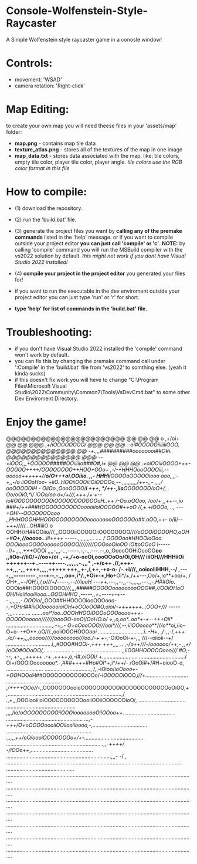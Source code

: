 # Console-Wolfenstein-Style-Raycaster
A Simple Wolfenstein style raycaster game in a conosle window!

# Controls:
- movement: 'WSAD'
- camera rotation: 'Right-click'

# Map Editing:
to create your own map you will need theese files in your 'assets/map' folder:
- **map.png** - contains map tile data
- **texture_atlas.png** - stores all of the textures of the map in one image
- **map_data.txt** - stores data associated with the map. like: tile colors, empty tile color, player tile color, player angle. _tile colors use the RGB color format in this file_

# How to compile:
- (1) download the repository.
- (2) run the 'build.bat' file.
- (3) generate the project files you want by **calling any of the premake commands** listed in the 'help' message.
    or if you want to compile outside your project editor **you can just call 'compile' or 'c'**.
    **NOTE:** by calling 'compile' command you will run the MSBuild compiler with the vs2022 solution by default. _this might not work if you dont have Visual Studio 2022 installed!_
- (4) **compile your project in the project editor** you generated your files for!

- if you want to run the executable in the dev enviroment outside your project editor you can just type 'run' or 'r' for short.
- **type 'help' for list of commands in the 'build.bat' file.**

# Troubleshooting:
- if you don't have Visual Studio 2022 installed the 'compile' command won't work by default.
- you can fix this by changing the premake command call under ':Compile' in the 'build.bat' file from 'vs2022' to somthing else. (yeah it kinda sucks)
- if this doesn't fix work you will heve to change "C:\Program Files\Microsoft Visual Studio\2022\Community\Common7\Tools\VsDevCmd.bat" to some other Dev Enviroment Directory.

# Enjoy the game!
@@@@@@@@@@@@@@@@@@@@@@@@
 @@          @@      @@
            o                                                               ,+/oi+
 @@          @@      @@@                                              ,+/*iOOOOOOOO/
@@@          @@      @@                                         .-*oi#OOOOOiiiiiiiOOO*,
 @@@@@@@@@@@@@@      @@                                    -+.,,,##########oooooooi##O#i.
@@@@@@@@@@@@@@@      @@@                             --+*iOOO,,,+OOOOO#####OOiiiiio###O#,i+
 @@          @@      @@                        .+*oiOOiiiOOOO+++-OOOOO++++/OOOOOOOO++HOO+OOo+
                                         ,-/*-+*HHHOooOOOOiii,-- ooooo++++++//**o/O+++oi,OOiiio.
                                   ,,-  HHHii**OOOOoOOOOOiooo    **ooo,,,,-       +,,-/o iiOOoHoo-
                               +*iiO**..HOOiiOOOiiiOiOOOOo,--    ,,,,,,,,,,/++-,,- ,,,,/ ooOOOOOiH -
                               OiiOo**.,OooOOOO/***i  +++,      */++-,iio**OOOOOOO/oO+/, . Oo/oOiO,*i/
                               iOOo/oo  o+/+///,+++   */+ +--io*#OOOOOOOOOOiOOOOOOOOOOOoH..++ /-Oo.oOOoo,
                               /oo/+  ,,+**+--,io**   ###+/++###HOOOOOOOOOOooooiioiOOOOO#++oO //,+.+*iOOOo,                  ..,
                               ---+OHi--*OOOOOOOooo ,,HHH*OOOHHHOOOOOOOOOOOooooooooOOOOOO*o##.oO*O,++- o/ii/--+++/////...OH#iiiO
                               o  OOHH//H##OOiio///,,,OOOOiiOOOOOiiOOOOOOOO///***/oOOOiOOOOHO,*oOH+#**O+,//*ooooo*****...iii++++
-----.,,,,,,,,... ....         /  OOOOoo#HHOOioOoo*.  OOOioooOOOOoooooOOOOO////////OOOooOioOO *iO#oOO*oO* i------//+,,,,,+++OOOi
,,,,-,,,-..,-----.-,-.,,---.--,o,,OoooOOHiOooOO**oo ,,iiOo-//iiO/+//oo+/*oi  .,-+,/*+o-o*o*Oi,oooOOoOo/Oi,OH///  iiiOH///HHHiiOi
++++++--+..----++----.,,,,,,,-.,,,* ,-+/o++ .//,+++-++,,,-,,,++++,,,,,+++++        +++,,+-,/,++,-+o-o- /-.+i///,,ooiooiiiHHH,--/
,----,,,---------.,---+--,-,,,.oo+,i*/.,+Oi+-+,Ho**+Oi*/+,/++---,Oo/+,io**+oo/+,./ *O*H+,,+-/O*H,i,/,*o///*+**/**-----,--///iooH
---++.---,,--,,--.,,,.,,---.,-,H##Oi*o. OOOio##HOOOOiOOOO/*//,,,,#####OOOOOooooooooOOO##,//OOiOHoO *OH/Hoi#*ooiiiooo**...OOOHHHO
,-----,,+..----+-+---.,,,,,,,-.OOOio*/,,OOO##HHOOOOiooOOO*ooo--,+OHH##iiiOO***oooooioiOH+*oOOoOO#O,*oioi/***-+++++++**...OOO+///
------,,,........ ...   .......ooi*/oo..OOOHHOOiOOOo**OOOoooo+++-OOOOOooooo/////*//oooOO-ooOi/OoHO.o*/ +,,o,oo*..oo*+-+--+++Oii*
...............................,.-+,.-  O+*oOoo*OOO///ooi*///,--,iiiOO**oooo***//*/o**oi,*/io-O+o-  -+O**.oO///.,ooiiOOOHOOO*ooi
...............................i..-H*+, ,/-,,-/,++*+ ./*o/-++,,,,ooooo/////oooooooo///oo./-*+ +-,*-OiOoOi-+-,,,  ///--oiioii--+/
...............................i,,#OOO#H*OOi*-,*+++   +++,,,, .. ,-/*o++///-/oooooo/++,- ,,+/ /oOO#OOoOO/,.................. ..
...............................*,,iiOOHHOOOOOooo///   #O*,---,  +-,,,,+++++   .-+ ,++++,o,-i#,*oiOO*i/ +........................
.............................../  Oi+/OOOiOooooooo*.-,###++++#Ho#Oi*+,i*/++/-      /OoOi#+/#H+oiooO-o, .........................
...............................,  /,,-iOioo/*ioOooo+-+OOH*OOoH##OOOOOOOOOOiOOOo/-i*OOOOOi*OOO,*i//+.............................
...................................... ,/++++OOo//*-,,OOOOOOOooioOOOOOOOOOOiOOOOOOOOOOOOoOiOO,+ ,...............................
.............................................,/ .,+,,,OOOiooiiioiOOOOOOOOOOooiiOOiiOOOOOOioO/,  ................................
...............................................    ,,,,/io/*oOOOOOOOOOiiOOOioooooooOiiOOoo++. ..................................
.................................................... ...,-+++/*O+oOOOOoooiiOOiiooiiooo*o,-,.....................................
.......................................................... .,.,,,++/oO/*oooiOOOOOOOo+/+-........................................
..................................................................,,-++++/* -/iOO*o++,..........................................
.......................................................................,,,-    -/  , ...........................................
...........................................................................       ..............................................
................................................................................................................................
................................................................................................................................
................................................................................................................................
................................................................................................................................
................................................................................................................................
................................................................................................................................
................................................................................................................................
